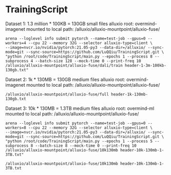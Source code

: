 # TrainingScript

Dataset 1: 1.3 million * 100KB = 130GB small files
alluxio root: overmind-imagenet
mounted to local path: /alluxio/alluxio-mountpoint/alluxio-fuse/
```
arena --loglevel info submit pytorch --name=test-job --gpus=0 --workers=4 --cpu 22 --memory 32G --selector alluxio-type=client \
--image=nvcr.io/nvidia/pytorch:21.05-py3 --data-dir=/alluxio/ --sync-mode=git --sync-source=https://github.com/LuQQiu/TrainingScript.git \
"python /root/code/TrainingScript/main.py --epochs 1 --process 8 --subprocess 4 --batch-size 128 --mock-time 0 --print-freq 10 /alluxio/alluxio-mountpoint/alluxio-fuse/dali/train header-1-3m-100kb-130gb.txt"
```

Dataset 2: 1k * 130MB = 130GB medium files
alluxio root: overmind-imagenet
mounted to local path:  /alluxio/alluxio-mountpoint/alluxio-fuse/
```
/alluxio/alluxio-mountpoint/alluxio-fuse/full header-1k-130mb-130gb.txt
```

Dataset 3: 10k * 130MB = 1.3TB medium files
alluxio root: overmind-ml
mounted to local path:  /alluxio/alluxio-mountpoint/alluxio-fuse/
```
arena --loglevel info submit pytorch --name=test-job --gpus=0 --workers=8 --cpu 22 --memory 32G --selector alluxio-type=client \
--image=nvcr.io/nvidia/pytorch:21.05-py3 --data-dir=/alluxio/ --sync-mode=git --sync-source=https://github.com/LuQQiu/TrainingScript.git \
"python /root/code/TrainingScript/main.py --epochs 1 --process 5 --subprocess 8 --batch-size 8 --mock-time 0 --print-freq 10 /alluxio/alluxio-mountpoint/alluxio-fuse/10k130mb header-10k-130mb-1-3TB.txt"
```
```
/alluxio/alluxio-mountpoint/alluxio-fuse/10k130mb header-10k-130mb-1-3TB.txt
```
